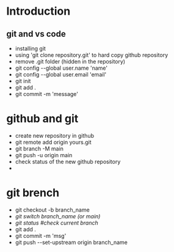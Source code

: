 # Introduction

## git and vs code
- installing git
- using 'git clone repository.git' to hard copy github repository
- remove .git folder (hidden in the repository)
- git config --global user.name 'name'
- git config --global user.email 'email'
- git init
- git add .
- git commit -m 'message'

# github and git
- create new repository in github
- git remote add origin yours.git
- git branch -M main
- git push -u origin main
- check status of the new github repository
- 

# git brench
- git checkout -b branch_name
- *git switch branch_name (or main)*
- *git status #check current branch*
- git add .
- git commit -m 'msg'
- git push --set-upstream origin branch_name



